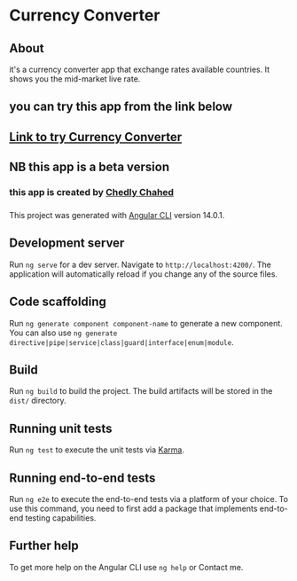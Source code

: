 # Currency Converter

## About

it's a currency converter app that exchange rates available countries. It shows you the mid-market live rate.

## you can try this app from the link below

<h2>
<a href="https://oneeyex.github.io/Currency-Converter/" target="_blank"> Link to try Currency Converter</a></h2>

## NB this app is a beta version

<h3> this app is created by <a href="https://www.linkedin.com/in/chedly-chahed-a178a9196/"> Chedly Chahed</a> </h3>

###

This project was generated with [Angular CLI](https://github.com/angular/angular-cli) version 14.0.1.

## Development server

Run `ng serve` for a dev server. Navigate to `http://localhost:4200/`. The application will automatically reload if you change any of the source files.

## Code scaffolding

Run `ng generate component component-name` to generate a new component. You can also use `ng generate directive|pipe|service|class|guard|interface|enum|module`.

## Build

Run `ng build` to build the project. The build artifacts will be stored in the `dist/` directory.

## Running unit tests

Run `ng test` to execute the unit tests via [Karma](https://karma-runner.github.io).

## Running end-to-end tests

Run `ng e2e` to execute the end-to-end tests via a platform of your choice. To use this command, you need to first add a package that implements end-to-end testing capabilities.

## Further help

To get more help on the Angular CLI use `ng help` or Contact me.
